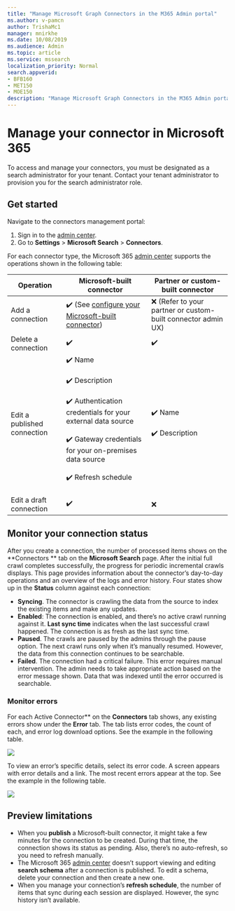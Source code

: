 ```yaml
---
title: "Manage Microsoft Graph Connectors in the M365 Admin portal"
ms.author: v-pamcn
author: TrishaMc1
manager: mnirkhe
ms.date: 10/08/2019
ms.audience: Admin
ms.topic: article
ms.service: mssearch
localization_priority: Normal
search.appverid:
- BFB160
- MET150
- MOE150
description: "Manage Microsoft Graph Connectors in the M365 Admin portal."
---
```


# Manage your connector in Microsoft 365 
To access and manage your connectors, you must be designated as a search administrator for your tenant. Contact your tenant administrator to provision you for the search administrator role.

## Get started
Navigate to the connectors management portal:
1.	Sign in to the [admin center](https://admin.microsoft.com).
2.	Go to **Settings** > **Microsoft Search** > **Connectors**.

For each connector type, the Microsoft 365 [admin center](https://admin.microsoft.com) supports the operations shown in the following table:

**Operation** | **Microsoft-built connector** | **Partner or custom-built connector**
--- | --- | ---
Add a connection | :heavy_check_mark: (See [configure your Microsoft-built connector](configure-connector.md)) | :x: (Refer to your partner or custom-built connector admin UX)
Delete a connection | :heavy_check_mark: | :heavy_check_mark:
Edit a published connection | :heavy_check_mark: Name<br></br> :heavy_check_mark: Description<br></br> :heavy_check_mark: Authentication credentials for your external data source<br></br> :heavy_check_mark: Gateway credentials for your on-premises data source<br></br> :heavy_check_mark: Refresh schedule<br></br> | :heavy_check_mark: Name<br></br> :heavy_check_mark: Description
Edit a draft connection | :heavy_check_mark: | :x:

## Monitor your connection status
After you create a connection, the number of processed items shows on the **Connectors ** tab on the **Microsoft Search** page. After the initial full crawl completes successfully, the progress for periodic incremental crawls displays. This page provides information about the connector’s day-to-day operations and an overview of the logs and error history. 
Four states show up in the **Status** column against each connection:
* **Syncing**. The connector is crawling the data from the source to index the existing items and make any updates.
* **Enabled**: The connection is enabled, and there’s no active crawl running against it. **Last sync time** indicates when the last successful crawl happened. The connection is as fresh as the last sync time.
* **Paused**. The crawls are paused by the admins through the pause option. The next crawl runs only when it’s manually resumed. However, the data from this connection continues to be searchable.
* **Failed**. The connection had a critical failure. This error requires manual intervention. The admin needs to take appropriate action based on the error message shown. Data that was indexed until the error occurred is searchable.

### Monitor errors
For each Active Connector** on the **Connectors** tab shows, any existing errors show under the **Error** tab. The tab lists error codes, the count of each, and error log download options. See the example in the following table.

![](errormonitoring.jpg)

To view an error’s specific details, select its error code. A screen appears with error details and a link. The most recent errors appear at the top. See the example in the following table.

![](errormonitoring.jpg)

## Preview limitations
* When you **publish** a Microsoft-built connector, it might take a few minutes for the connection to be created. During that time, the connection shows its status as pending. Also, there’s no auto-refresh, so you need to refresh manually.
* The Microsoft 365 [admin center](https://admin.microsoft.com) doesn’t support viewing and editing **search schema** after a connection is published. To edit a schema, delete your connection and then create a new one.
* When you manage your connection’s **refresh schedule**, the number of items that sync during each session are displayed. However, the sync history isn’t available.
